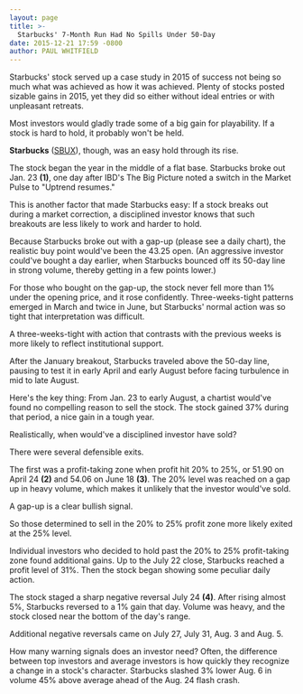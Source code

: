 ```yaml
---
layout: page
title: >-
  Starbucks' 7-Month Run Had No Spills Under 50-Day
date: 2015-12-21 17:59 -0800
author: PAUL WHITFIELD
---
```





Starbucks' stock served up a case study in 2015 of success not being so much what was achieved as how it was achieved. Plenty of stocks posted sizable gains in 2015, yet they did so either without ideal entries or with unpleasant retreats.

  

Most investors would gladly trade some of a big gain for playability. If a stock is hard to hold, it probably won't be held.

  

**Starbucks** ([SBUX](https://research.investors.com/quote.aspx?symbol=SBUX)), though, was an easy hold through its rise.

  

The stock began the year in the middle of a flat base. Starbucks broke out Jan. 23 **(1)**, one day after IBD's The Big Picture noted a switch in the Market Pulse to "Uptrend resumes."

  

This is another factor that made Starbucks easy: If a stock breaks out during a market correction, a disciplined investor knows that such breakouts are less likely to work and harder to hold.

  

Because Starbucks broke out with a gap-up (please see a daily chart), the realistic buy point would've been the 43.25 open. (An aggressive investor could've bought a day earlier, when Starbucks bounced off its 50-day line in strong volume, thereby getting in a few points lower.)

  

For those who bought on the gap-up, the stock never fell more than 1% under the opening price, and it rose confidently. Three-weeks-tight patterns emerged in March and twice in June, but Starbucks' normal action was so tight that interpretation was difficult.

  

A three-weeks-tight with action that contrasts with the previous weeks is more likely to reflect institutional support.

  

After the January breakout, Starbucks traveled above the 50-day line, pausing to test it in early April and early August before facing turbulence in mid to late August.

  

Here's the key thing: From Jan. 23 to early August, a chartist would've found no compelling reason to sell the stock. The stock gained 37% during that period, a nice gain in a tough year.

  

Realistically, when would've a disciplined investor have sold?

  

There were several defensible exits.

  

The first was a profit-taking zone when profit hit 20% to 25%, or 51.90 on April 24 **(2)** and 54.06 on June 18 **(3)**. The 20% level was reached on a gap up in heavy volume, which makes it unlikely that the investor would've sold.

  

A gap-up is a clear bullish signal.

  

So those determined to sell in the 20% to 25% profit zone more likely exited at the 25% level.

  

Individual investors who decided to hold past the 20% to 25% profit-taking zone found additional gains. Up to the July 22 close, Starbucks reached a profit level of 31%. Then the stock began showing some peculiar daily action.

  

The stock staged a sharp negative reversal July 24 **(4)**. After rising almost 5%, Starbucks reversed to a 1% gain that day. Volume was heavy, and the stock closed near the bottom of the day's range.

  

Additional negative reversals came on July 27, July 31, Aug. 3 and Aug. 5.

  

How many warning signals does an investor need? Often, the difference between top investors and average investors is how quickly they recognize a change in a stock's character. Starbucks slashed 3% lower Aug. 6 in volume 45% above average ahead of the Aug. 24 flash crash.





